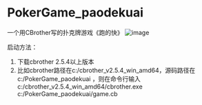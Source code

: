 # PokerGame_paodekuai
一个用CBrother写的扑克牌游戏《跑的快》
![image](https://user-images.githubusercontent.com/90248160/223472908-376b3649-7e94-4df1-a787-c74172392545.png)

启动方法：
1. 下载cbrother 2.5.4以上版本
2. 比如cbrother路径在c:/cbrother_v2.5.4_win_amd64，源码路径在c:/PokerGame_paodekuai
，则在命令行输入 c:/cbrother_v2.5.4_win_amd64/cbrother.exe c:/PokerGame_paodekuai/game.cb
